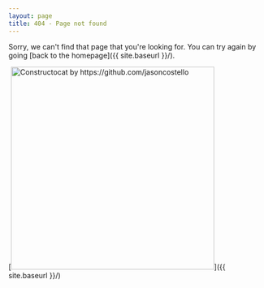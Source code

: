 ```yaml
---
layout: page
title: 404 - Page not found
---
```


Sorry, we can't find that page that you're looking for. You can try again by going [back to the homepage]({{ site.baseurl }}/).

[<img src="{{ site.baseurl }}/assets/404.jpg" alt="Constructocat by https://github.com/jasoncostello" style="width: 400px;"/>]({{ site.baseurl }}/)
